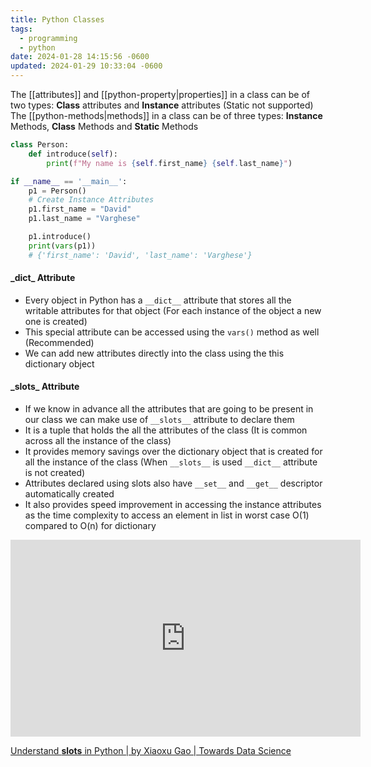 ```yaml
---
title: Python Classes
tags:
  - programming
  - python
date: 2024-01-28 14:15:56 -0600
updated: 2024-01-29 10:33:04 -0600
---
```


The [[attributes]] and [[python-property|properties]] in a class can be of two types: **Class** attributes and **Instance** attributes (Static not supported)  
The [[python-methods|methods]] in a class can be of three types: **Instance** Methods, **Class** Methods and **Static** Methods

````python type="person.py"
class Person:
    def introduce(self):
        print(f"My name is {self.first_name} {self.last_name}")

if __name__ == '__main__':
	p1 = Person()
	# Create Instance Attributes
    p1.first_name = "David"
    p1.last_name = "Varghese"

    p1.introduce()
    print(vars(p1))     
    # {'first_name': 'David', 'last_name': 'Varghese'}     
````

#### \_dict\_ Attribute

* Every object in Python has a `__dict__` attribute that stores all the writable attributes for that object (For each instance of the object a new one is created)
* This special attribute can be accessed using the `vars()` method as well (Recommended)
* We can add new attributes directly into the class using the this dictionary object

#### \_slots\_ Attribute

* If we know in advance all the attributes that are going to be present in our class we can make use of `__slots__` attribute to declare them
* It is a tuple that holds the all the attributes of the class (It is common across all the instance of the class)
* It provides memory savings over the dictionary object that is created for all the instance of the class (When `__slots__` is used `__dict__` attribute is not created)
* Attributes declared using slots also have `__set__` and `__get__` descriptor automatically created
* It also provides speed improvement in accessing the instance attributes as the time complexity to access an element in list in worst case O(1) compared to O(n) for dictionary

<iframe width="560" height="315" src="https://www.youtube-nocookie.com/embed/Iwf17zsDAnY?si=OJBY_HrnvDpx_EO3" title="YouTube video player" frameborder="0" allow="accelerometer; autoplay; clipboard-write; encrypted-media; gyroscope; picture-in-picture; web-share" allowfullscreen></iframe>

[Understand **slots** in Python | by Xiaoxu Gao | Towards Data Science](https://towardsdatascience.com/understand-slots-in-python-e3081ef5196d)  

